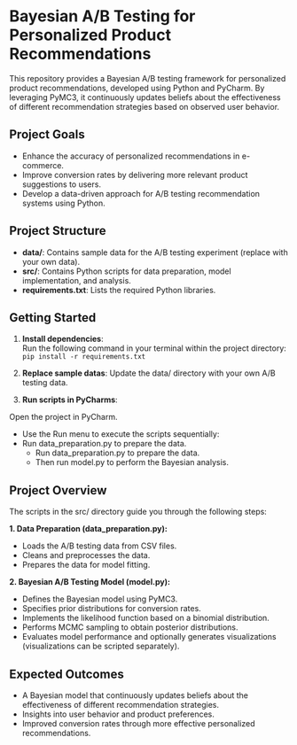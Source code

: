 # Bayesian A/B Testing for Personalized Product Recommendations  

This repository provides a Bayesian A/B testing framework for personalized product recommendations, developed using Python and PyCharm. By leveraging PyMC3, it continuously updates beliefs about the effectiveness of different recommendation strategies based on observed user behavior.  

## Project Goals  
- Enhance the accuracy of personalized recommendations in e-commerce.  
- Improve conversion rates by delivering more relevant product suggestions to users.  
- Develop a data-driven approach for A/B testing recommendation systems using Python.  

## Project Structure  
- **data/**: Contains sample data for the A/B testing experiment (replace with your own data).  
- **src/**: Contains Python scripts for data preparation, model implementation, and analysis.  
- **requirements.txt**: Lists the required Python libraries.  

## Getting Started  

1. **Install dependencies**:  
   Run the following command in your terminal within the project directory:  
   `pip install -r requirements.txt`

2. **Replace sample datas**:
  Update the data/ directory with your own A/B testing data.

3. **Run scripts in PyCharms**:

 Open the project in PyCharm.
- Use the Run menu to execute the scripts sequentially:
- Run data_preparation.py to prepare the data.
    - Run data_preparation.py to prepare the data.
    - Then run model.py to perform the Bayesian analysis.


 ## Project Overview

 The scripts in the src/ directory guide you through the following steps:

**1. Data Preparation (data_preparation.py):**
- Loads the A/B testing data from CSV files.
- Cleans and preprocesses the data.
- Prepares the data for model fitting.
  
**2. Bayesian A/B Testing Model (model.py):**
- Defines the Bayesian model using PyMC3.
- Specifies prior distributions for conversion rates.
- Implements the likelihood function based on a binomial distribution.
- Performs MCMC sampling to obtain posterior distributions.
- Evaluates model performance and optionally generates visualizations (visualizations can be scripted separately).


 ## Expected Outcomes
 
- A Bayesian model that continuously updates beliefs about the effectiveness of different recommendation strategies.
- Insights into user behavior and product preferences.
- Improved conversion rates through more effective personalized recommendations.
